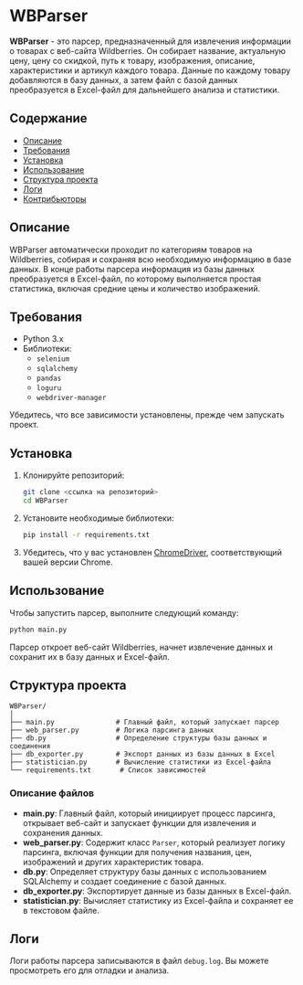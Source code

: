 # WBParser

**WBParser** - это парсер, предназначенный для извлечения информации о товарах с веб-сайта Wildberries. Он собирает название, актуальную цену, цену со скидкой, путь к товару, изображения, описание, характеристики и артикул каждого товара. Данные по каждому товару добавляются в базу данных, а затем файл с базой данных преобразуется в Excel-файл для дальнейшего анализа и статистики.

## Содержание

- [Описание](#описание)
- [Требования](#требования)
- [Установка](#установка)
- [Использование](#использование)
- [Структура проекта](#структура-проекта)
- [Логи](#логи)
- [Контрибьюторы](#контрибьюторы)

## Описание

WBParser автоматически проходит по категориям товаров на Wildberries, собирая и сохраняя всю необходимую информацию в базе данных. В конце работы парсера информация из базы данных преобразуется в Excel-файл, по которому выполняется простая статистика, включая средние цены и количество изображений.

## Требования

- Python 3.x
- Библиотеки:
  - `selenium`
  - `sqlalchemy`
  - `pandas`
  - `loguru`
  - `webdriver-manager`
  
Убедитесь, что все зависимости установлены, прежде чем запускать проект.

## Установка

1. Клонируйте репозиторий:
   ```bash
   git clone <ссылка на репозиторий>
   cd WBParser
   ```

2. Установите необходимые библиотеки:
   ```bash
   pip install -r requirements.txt
   ```

3. Убедитесь, что у вас установлен [ChromeDriver](https://sites.google.com/chromium.org/driver/), соответствующий вашей версии Chrome.

## Использование

Чтобы запустить парсер, выполните следующий команду:

```bash
python main.py
```

Парсер откроет веб-сайт Wildberries, начнет извлечение данных и сохранит их в базу данных и Excel-файл.

## Структура проекта

```plaintext
WBParser/
│
├── main.py               # Главный файл, который запускает парсер
├── web_parser.py         # Логика парсинга данных
├── db.py                 # Определение структуры базы данных и соединения
├── db_exporter.py        # Экспорт данных из базы данных в Excel
├── statistician.py       # Вычисление статистики из Excel-файла
└── requirements.txt       # Список зависимостей
```

### Описание файлов

- **main.py**: Главный файл, который инициирует процесс парсинга, открывает веб-сайт и запускает функции для извлечения и сохранения данных.
- **web_parser.py**: Содержит класс `Parser`, который реализует логику парсинга, включая функции для получения названия, цен, изображений и других характеристик товара.
- **db.py**: Определяет структуру базы данных с использованием SQLAlchemy и создает соединение с базой данных.
- **db_exporter.py**: Экспортирует данные из базы данных в Excel-файл.
- **statistician.py**: Вычисляет статистику из Excel-файла и сохраняет ее в текстовом файле.

## Логи

Логи работы парсера записываются в файл `debug.log`. Вы можете просмотреть его для отладки и анализа.
